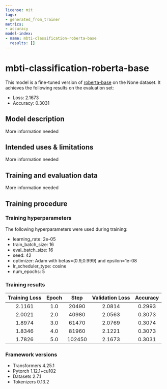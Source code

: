 ```yaml
---
license: mit
tags:
- generated_from_trainer
metrics:
- accuracy
model-index:
- name: mbti-classification-roberta-base
  results: []
---
```


<!-- This model card has been generated automatically according to the information the Trainer had access to. You
should probably proofread and complete it, then remove this comment. -->

# mbti-classification-roberta-base

This model is a fine-tuned version of [roberta-base](https://huggingface.co/roberta-base) on the None dataset.
It achieves the following results on the evaluation set:
- Loss: 2.1673
- Accuracy: 0.3031

## Model description

More information needed

## Intended uses & limitations

More information needed

## Training and evaluation data

More information needed

## Training procedure

### Training hyperparameters

The following hyperparameters were used during training:
- learning_rate: 2e-05
- train_batch_size: 16
- eval_batch_size: 16
- seed: 42
- optimizer: Adam with betas=(0.9,0.999) and epsilon=1e-08
- lr_scheduler_type: cosine
- num_epochs: 5

### Training results

| Training Loss | Epoch | Step   | Validation Loss | Accuracy |
|:-------------:|:-----:|:------:|:---------------:|:--------:|
| 2.1161        | 1.0   | 20490  | 2.0814          | 0.2993   |
| 2.0021        | 2.0   | 40980  | 2.0563          | 0.3073   |
| 1.8974        | 3.0   | 61470  | 2.0769          | 0.3074   |
| 1.8346        | 4.0   | 81960  | 2.1221          | 0.3073   |
| 1.7826        | 5.0   | 102450 | 2.1673          | 0.3031   |


### Framework versions

- Transformers 4.25.1
- Pytorch 1.12.1+cu102
- Datasets 2.7.1
- Tokenizers 0.13.2
